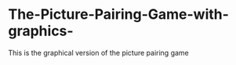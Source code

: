 # The-Picture-Pairing-Game-with-graphics-
This is the graphical version of the picture pairing game
